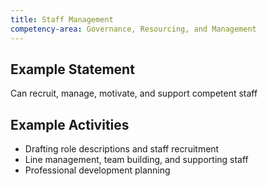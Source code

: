 ```yaml
---
title: Staff Management
competency-area: Governance, Resourcing, and Management
---
```


## Example Statement

Can recruit, manage, motivate, and support competent staff	

## Example Activities

* Drafting role descriptions and staff recruitment
* Line management, team building, and supporting staff
* Professional development planning

